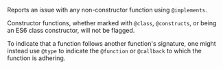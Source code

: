 Reports an issue with any non-constructor function using `@implements`.

Constructor functions, whether marked with `@class`, `@constructs`, or being an ES6 class constructor, will not be flagged.

To indicate that a function follows another function's signature, one might instead use `@type` to indicate the `@function` or `@callback` to which the function is adhering.
